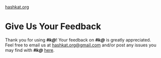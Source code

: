 [hashkat.org](http://hashkat.org)

# Give Us Your Feedback

Thank you for using ***#k@***! Your feedback on ***#k@*** is greatly appreciated. Feel free to email us at [hashkat.org@gmail.com](mailto:hashkat.org@gmail.com) and/or post any issues you may find with ***#k@*** [here](https://github.com/hashkat/hashkat/issues).
